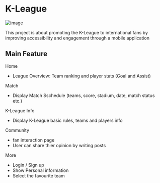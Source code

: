 # K-League
![image](https://github.com/user-attachments/assets/e06768ff-f0df-41e2-a693-d253c0952e43)


This project is about promoting the K-League to international fans by improving accessibility and engagement through a mobile application

## Main Feature
Home
* League Overview: Team ranking and player stats (Goal and Assist)

Match
* Display Match Sschedule (teams, score, stadium, date, match status etc.)

K-League Info
* Display K-League basic rules, teams and players info

Community 
* fan interaction page
* User can share thier opinion by writing posts

More
* Login / Sign up
* Show Personal information
* Select the favourite team
